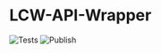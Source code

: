 # LCW-API-Wrapper

![Tests](https://github.com/PlayErphil/LCW-API-Wrapper/actions/workflows/tests.yml/badge.svg)
![Publish](https://github.com/PlayErphil/LCW-API-Wrapper/actions/workflows/publish.yml/badge.svg)